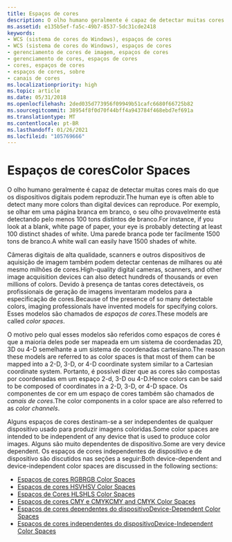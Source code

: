 ```yaml
---
title: Espaços de cores
description: O olho humano geralmente é capaz de detectar muitas cores mais do que os dispositivos digitais podem reproduzir.
ms.assetid: e135b5ef-fa5c-49b7-8537-5dc31cde2418
keywords:
- WCS (sistema de cores do Windows), espaços de cores
- WCS (sistema de cores do Windows), espaços de cores
- gerenciamento de cores de imagem, espaços de cores
- gerenciamento de cores, espaços de cores
- cores, espaços de cores
- espaços de cores, sobre
- canais de cores
ms.localizationpriority: high
ms.topic: article
ms.date: 05/31/2018
ms.openlocfilehash: 2ded035d773956f09949b51cafc6680f66725b82
ms.sourcegitcommit: 38954f8f0d70f44bff4a943784f468ebd7ef691a
ms.translationtype: MT
ms.contentlocale: pt-BR
ms.lasthandoff: 01/26/2021
ms.locfileid: "105769666"
---
```

# <a name="color-spaces"></a><span data-ttu-id="d3ff4-110">Espaços de cores</span><span class="sxs-lookup"><span data-stu-id="d3ff4-110">Color Spaces</span></span>

<span data-ttu-id="d3ff4-111">O olho humano geralmente é capaz de detectar muitas cores mais do que os dispositivos digitais podem reproduzir.</span><span class="sxs-lookup"><span data-stu-id="d3ff4-111">The human eye is often able to detect many more colors than digital devices can reproduce.</span></span> <span data-ttu-id="d3ff4-112">Por exemplo, se olhar em uma página branca em branco, o seu olho provavelmente está detectando pelo menos 100 tons distintos de branco.</span><span class="sxs-lookup"><span data-stu-id="d3ff4-112">For instance, if you look at a blank, white page of paper, your eye is probably detecting at least 100 distinct shades of white.</span></span> <span data-ttu-id="d3ff4-113">Uma parede branca pode ter facilmente 1500 tons de branco.</span><span class="sxs-lookup"><span data-stu-id="d3ff4-113">A white wall can easily have 1500 shades of white.</span></span>

<span data-ttu-id="d3ff4-114">Câmeras digitais de alta qualidade, scanners e outros dispositivos de aquisição de imagem também podem detectar centenas de milhares ou até mesmo milhões de cores.</span><span class="sxs-lookup"><span data-stu-id="d3ff4-114">High-quality digital cameras, scanners, and other image acquisition devices can also detect hundreds of thousands or even millions of colors.</span></span> <span data-ttu-id="d3ff4-115">Devido à presença de tantas cores detectáveis, os profissionais de geração de imagens inventaram modelos para a especificação de cores.</span><span class="sxs-lookup"><span data-stu-id="d3ff4-115">Because of the presence of so many detectable colors, imaging professionals have invented models for specifying colors.</span></span> <span data-ttu-id="d3ff4-116">Esses modelos são chamados de *espaços de cores*.</span><span class="sxs-lookup"><span data-stu-id="d3ff4-116">These models are called *color spaces*.</span></span>

<span data-ttu-id="d3ff4-117">O motivo pelo qual esses modelos são referidos como espaços de cores é que a maioria deles pode ser mapeada em um sistema de coordenadas 2D, 3D ou 4-D semelhante a um sistema de coordenadas cartesiano.</span><span class="sxs-lookup"><span data-stu-id="d3ff4-117">The reason these models are referred to as color spaces is that most of them can be mapped into a 2-D, 3-D, or 4-D coordinate system similar to a Cartesian coordinate system.</span></span> <span data-ttu-id="d3ff4-118">Portanto, é possível dizer que as cores são compostas por coordenadas em um espaço 2-d, 3-D ou 4-D.</span><span class="sxs-lookup"><span data-stu-id="d3ff4-118">Hence colors can be said to be composed of coordinates in a 2-D, 3-D, or 4-D space.</span></span> <span data-ttu-id="d3ff4-119">Os componentes de cor em um espaço de cores também são chamados de *canais de cores*.</span><span class="sxs-lookup"><span data-stu-id="d3ff4-119">The color components in a color space are also referred to as *color channels*.</span></span>

<span data-ttu-id="d3ff4-120">Alguns espaços de cores destinam-se a ser independentes de qualquer dispositivo usado para produzir imagens coloridas.</span><span class="sxs-lookup"><span data-stu-id="d3ff4-120">Some color spaces are intended to be independent of any device that is used to produce color images.</span></span> <span data-ttu-id="d3ff4-121">Alguns são muito dependentes de dispositivo.</span><span class="sxs-lookup"><span data-stu-id="d3ff4-121">Some are very device dependent.</span></span> <span data-ttu-id="d3ff4-122">Os espaços de cores independentes de dispositivo e de dispositivo são discutidos nas seções a seguir:</span><span class="sxs-lookup"><span data-stu-id="d3ff4-122">Both device-dependent and device-independent color spaces are discussed in the following sections:</span></span>

-   [<span data-ttu-id="d3ff4-123">Espaços de cores RGB</span><span class="sxs-lookup"><span data-stu-id="d3ff4-123">RGB Color Spaces</span></span>](rgb-color-spaces.md)
-   [<span data-ttu-id="d3ff4-124">Espaços de cores HSV</span><span class="sxs-lookup"><span data-stu-id="d3ff4-124">HSV Color Spaces</span></span>](hsv-color-spaces.md)
-   [<span data-ttu-id="d3ff4-125">Espaços de Cores HLS</span><span class="sxs-lookup"><span data-stu-id="d3ff4-125">HLS Color Spaces</span></span>](hls-color-spaces.md)
-   [<span data-ttu-id="d3ff4-126">Espaços de cores CMY e CMYK</span><span class="sxs-lookup"><span data-stu-id="d3ff4-126">CMY and CMYK Color Spaces</span></span>](cmy-and-cmyk-color-spaces.md)
-   [<span data-ttu-id="d3ff4-127">Espaços de cores dependentes do dispositivo</span><span class="sxs-lookup"><span data-stu-id="d3ff4-127">Device-Dependent Color Spaces</span></span>](device-dependent-color-spaces.md)
-   [<span data-ttu-id="d3ff4-128">Espaços de cores independentes do dispositivo</span><span class="sxs-lookup"><span data-stu-id="d3ff4-128">Device-Independent Color Spaces</span></span>](device-independent-color-spaces.md)

 

 




